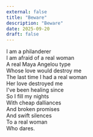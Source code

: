 ```yaml
---
external: false
title: "Beware"
description: "Beware"
date: 2025-09-20
draft: false
---
```

I am a philanderer  
I am afraid of a real woman  
A real Maya Angelou type  
Whose love would destroy me  
The last time I had a real woman  
Her love destroyed me  
I've been healing since  
So I fill my nights  
With cheap dalliances  
And broken promises  
And swift silences  
To a real woman  
Who dares.

